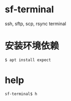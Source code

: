 # sf-terminal

ssh, sftp, scp, rsync terminal

# 安装环境依赖

```shell
$ apt install expect
```

# help

```shell
sf-terminal$ h
```
